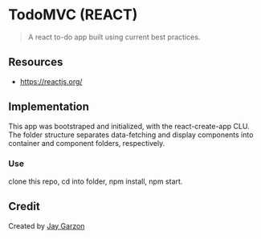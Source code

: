 
# TodoMVC (REACT)

> A react to-do app built using current best practices. 

## Resources
- https://reactjs.org/

## Implementation

This app was bootstraped and initialized, with the react-create-app CLU. The folder structure separates data-fetching and 
display components into container and component folders, respectively. 
### Use
clone this repo, cd into folder, npm install, npm start.

## Credit

Created by [Jay Garzon](jahirgarzon@gmail.com)
